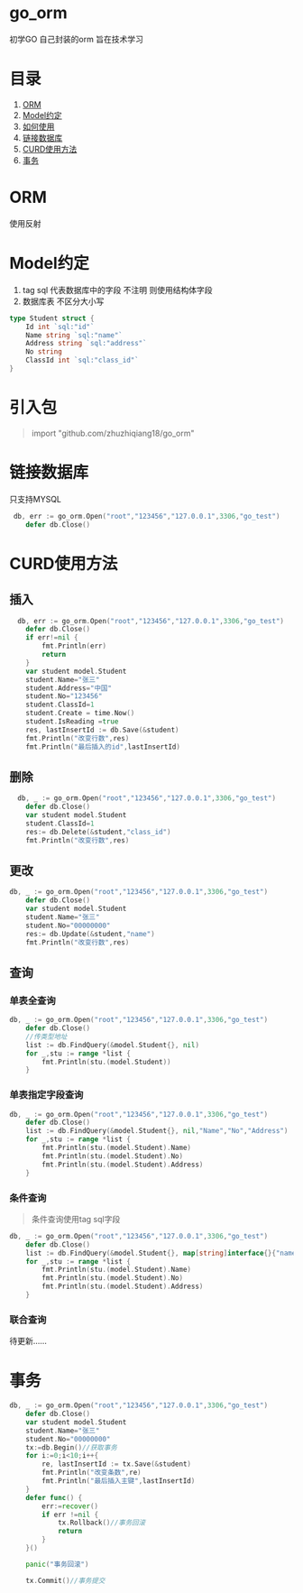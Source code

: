 # go_orm
初学GO 自己封装的orm 旨在技术学习

# 目录
1. [ORM](#orm)
2. [Model约定](#model约定)
3. [如何使用](#引入包)
4. [链接数据库](#链接数据库)
5. [CURD使用方法](#curd使用方法)
6. [事务](#事务)

# ORM 
使用反射
# Model约定
1. tag sql 代表数据库中的字段 不注明 则使用结构体字段 
2. 数据库表 不区分大小写
```go
type Student struct {
	Id int `sql:"id"` 
	Name string `sql:"name"`
	Address string `sql:"address"`
	No string
	ClassId int `sql:"class_id"`
}
```
# 引入包
> import "github.com/zhuzhiqiang18/go_orm"
# 链接数据库
只支持MYSQL
```go
 db, err := go_orm.Open("root","123456","127.0.0.1",3306,"go_test")
   	defer db.Close()
```
# CURD使用方法
## 插入
```go
  db, err := go_orm.Open("root","123456","127.0.0.1",3306,"go_test")
  	defer db.Close()
  	if err!=nil {
  		fmt.Println(err)
  		return
  	}
  	var student model.Student
  	student.Name="张三"
  	student.Address="中国"
  	student.No="123456"
  	student.ClassId=1
  	student.Create = time.Now()
  	student.IsReading =true
  	res, lastInsertId := db.Save(&student)
  	fmt.Println("改变行数",res)
  	fmt.Println("最后插入的id",lastInsertId)
```
## 删除
```go
  db, _ := go_orm.Open("root","123456","127.0.0.1",3306,"go_test")
  	defer db.Close()
  	var student model.Student
  	student.ClassId=1
  	res:= db.Delete(&student,"class_id")
  	fmt.Println("改变行数",res)
```
## 更改
```go
db, _ := go_orm.Open("root","123456","127.0.0.1",3306,"go_test")
	defer db.Close()
	var student model.Student
	student.Name="张三"
	student.No="00000000"
	res:= db.Update(&student,"name")
	fmt.Println("改变行数",res)
```
## 查询
### 单表全查询
```go
db, _ := go_orm.Open("root","123456","127.0.0.1",3306,"go_test")
	defer db.Close()
	//传类型地址
	list := db.FindQuery(&model.Student{}, nil)
	for _,stu := range *list {
		fmt.Println(stu.(model.Student))
	}
```
### 单表指定字段查询
```go
db, _ := go_orm.Open("root","123456","127.0.0.1",3306,"go_test")
	defer db.Close()
	list := db.FindQuery(&model.Student{}, nil,"Name","No","Address")
	for _,stu := range *list {
		fmt.Println(stu.(model.Student).Name)
		fmt.Println(stu.(model.Student).No)
		fmt.Println(stu.(model.Student).Address)
	}
```
### 条件查询
>条件查询使用tag sql字段 


```go
db, _ := go_orm.Open("root","123456","127.0.0.1",3306,"go_test")
	defer db.Close()
	list := db.FindQuery(&model.Student{}, map[string]interface{}{"name": "张三"},"Name","No","Address")
	for _,stu := range *list {
		fmt.Println(stu.(model.Student).Name)
		fmt.Println(stu.(model.Student).No)
		fmt.Println(stu.(model.Student).Address)
	}
```
### 联合查询
待更新……
# 事务
```go
db, _ := go_orm.Open("root","123456","127.0.0.1",3306,"go_test")
	defer db.Close()
	var student model.Student
	student.Name="张三"
	student.No="00000000"
    tx:=db.Begin()//获取事务
	for i:=0;i<10;i++{
		re, lastInsertId := tx.Save(&student)
		fmt.Println("改变条数",re)
		fmt.Println("最后插入主键",lastInsertId)
	}
	defer func() {
		err:=recover()
		if err !=nil {
			tx.Rollback()//事务回滚
			return
		}
	}()

	panic("事务回滚")

	tx.Commit()//事务提交
```
